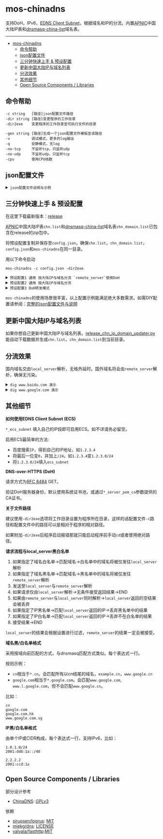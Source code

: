 # mos-chinadns

支持DoH，IPv6，[EDNS Client Subnet](https://tools.ietf.org/html/rfc7871)，根据域名和IP的分流。内置[APNIC](https://ftp.apnic.net/apnic/stats/apnic/delegated-apnic-latest)中国大陆IP表和[dnsmasq-china-list](https://github.com/felixonmars/dnsmasq-china-list)域名表。

---

- [mos-chinadns](#mos-chinadns)
  - [命令帮助](#命令帮助)
  - [json配置文件](#json配置文件)
  - [三分钟快速上手 & 预设配置](#三分钟快速上手--预设配置)
  - [更新中国大陆IP与域名列表](#更新中国大陆ip与域名列表)
  - [分流效果](#分流效果)
  - [其他细节](#其他细节)
  - [Open Source Components / Libraries](#open-source-components--libraries)

## 命令帮助

    -c string   [路径]json配置文件路径
    -dir string [路径]变更程序的工作目录
    -dir2exe    变更程序的工作目录至可执行文件的目录

    -gen string [路径]生成一个json配置文件模板至该路径
    -v          调试模式，更多的log输出
    -q          安静模式，无log
    -no-tcp     不监听tcp，只监听udp
    -no-udp     不监听udp，只监听tcp
    -cpu        使用CPU核数 

## json配置文件

<details><summary><code>json配置文件说明与示例</code></summary><br>

    {
        // [IP:端口][必需] 监听地址。
        "bind_addr": "127.0.0.1:53", 

        // [IP:端口] `local_server`地址 建议:一个低延时但会被污染大陆服务器，用于解析大陆域名。
        "local_server": "223.5.5.5:53",    

        // [URL] DoH服务器的url，如果填入，`local_server`将使用DoH协议
        "local_server_url": "https://223.5.5.5/dns-query",

        // [path] 用于验证`local_server`的PEM格式CA证书的路径。默认使用系统证书池。
        "local_server_pem_ca": "",

        // [bool] `local_server`是否屏蔽非A或AAAA请求。
        "local_server_block_unusual_type": false,

        // [IP:端口] `remote_server`地址 建议:一个无污染的服务器。用于解析非大陆域名。   
        "remote_server": "8.8.8.8:443", 

        // [URL] DoH服务器的url，如果填入，`remote_server`将使用DoH协议。
        "remote_server_url": "https://dns.google/dns-query",  

        // [path] 用于验证`remote_server`的PEM格式CA证书的路径。默认使用系统证书池。
        "remote_server_pem_ca": "", 

        // [int] 单位毫秒 `remote_server`延时启动时间。
        // 如果在设定时间(单位毫秒)后`local_server`无响应或失败，则开始请求`remote_server`。
        // 如果`local_server`延时较低，将该值设定为120%的`local_server`的延时可显著降低请求`remote_server`的次数。
        // 该选项主要用于缓解低运算力设备的压力。
        // 0表示禁用延时，请求将同时发送。
        "remote_server_delay_start": 0, 

        // [路径] `local_server`IP白名单 建议:中国大陆IP列表，用于区别大陆与非大陆结果。
        "local_allowed_ip_list": "/path/to/your/chn/ip/list", 

        // [路径] `local_server`IP黑名单 建议:希望被屏蔽的IP列表，比如运营商的广告服务器IP。
        "local_blocked_ip_list": "/path/to/your/black/ip/list",
        
        // [路径] 强制使用`local_server`解析的域名名单 建议:中国的域名。
        "local_forced_domain_list": "/path/to/your/domain/list",

        // [路径] `local_server`域名黑名单 建议:希望强制打开国外版而非中国版的域名。
        "local_blocked_domain_list": "/path/to/your/domain/list",

        // [CIDR] EDNS Client Subnet 
        "local_ecs_subnet": "1.2.3.0/24",
        "remote_ecs_subnet": "1.2.3.0/24"
    }

</details>

## 三分钟快速上手 & 预设配置

在这里下载最新版本：[release](https://github.com/IrineSistiana/mos-chinadns/releases)

[APNIC](https://ftp.apnic.net/apnic/stats/apnic/delegated-apnic-latest)中国大陆IP表`chn.list`和[dnsmasq-china-list](https://github.com/felixonmars/dnsmasq-china-list)域名表`chn_domain.list`已包含在release的zip包中。

将预设配置复制并保存至`config.json`，确保`chn.list`，`chn_domain.list`，`config.json`和`mos-chinadns`在同一目录。

用以下命令启动

    mos-chinadns -c config.json -dir2exe

<details><summary><code>预设配置1 通用 按大陆IP与域名分流 `remote_server`使用DoH</code></summary><br>

使用中国大陆IP表`chn.list`和域名表`chn_domain.list`分流。国内域名使用`阿里云DNS`解析，国际域名使用[Google DoH](https://developers.google.com/speed/public-dns/docs/doh)解析。

    {
        "bind_addr": "127.0.0.1:53",
        "local_server": "223.5.5.5:53",
        "remote_server": "8.8.8.8:443",
        "remote_server_url": "https://dns.google/dns-query",
        "local_allowed_ip_list": "./chn.list",
        "local_forced_domain_list": "./chn_domain.list"
    }

</details>

<details><summary><code>预设配置2 通用 按大陆IP与域名分流</code></summary><br>

使用中国大陆IP表`chn.list`和域名表`chn_domain.list`分流。国内域名使用`阿里云DNS`解析，国际域名使用`OpenDNS`解析。

    {
        "bind_addr": "127.0.0.1:53",
        "local_server": "223.5.5.5:53",
        "remote_server": "208.67.222.222:443",
        "local_allowed_ip_list": "./chn.list",
        "local_forced_domain_list": "./chn_domain.list"
    }

</details>

<details><summary><code>预设配置3 DoH转发模式</code></summary><br>

使用[Google DoH](https://developers.google.com/speed/public-dns/docs/doh)作为上游服务器。无分流。建议启用ECS使解析更精确。[如何启用?](#其他细节)

    {
        "bind_addr": "127.0.0.1:53",
        "remote_server": "8.8.8.8:443",
        "remote_server_url": "https://dns.google/dns-query",
    }

</details>

`mos-chinadns`的使用场景很丰富，以上配置示例能满足绝大多数需求。如需DIY配置请参阅：[完整的json配置文件与说明](#json配置文件)

## 更新中国大陆IP与域名列表

如果你想自己更新中国大陆IP与域名列表。[release_chn_ip_domain_updater.py](https://github.com/IrineSistiana/mos-chinadns/blob/master/release_chn_ip_domain_updater.py)能自动下载数据并生成`chn.list`，`chn_domain.list`到当前目录。

## 分流效果

国内域名交由`local_server`解析，无格外延时。国外域名将会由`remote_server`解析，确保无污染。

<details><summary><code>dig www.baidu.com 演示</code></summary><br>

    ubuntu@ubuntu:~$ dig www.baidu.com @192.168.1.1 -p5455

    ; <<>> DiG 9.11.3-1ubuntu1.11-Ubuntu <<>> www.baidu.com @192.168.1.1 -p5455
    ;; global options: +cmd
    ;; Got answer:
    ;; ->>HEADER<<- opcode: QUERY, status: NOERROR, id: 57335
    ;; flags: qr rd ra; QUERY: 1, ANSWER: 3, AUTHORITY: 0, ADDITIONAL: 1

    ;; OPT PSEUDOSECTION:
    ; EDNS: version: 0, flags:; udp: 4096
    ;; QUESTION SECTION:
    ;www.baidu.com.			IN	A

    ;; ANSWER SECTION:
    www.baidu.com.		561	IN	CNAME	www.a.shifen.com.
    www.a.shifen.com.	250	IN	A	36.152.44.96
    www.a.shifen.com.	250	IN	A	36.152.44.95

    ;; Query time: 4 msec
    ;; SERVER: 192.168.1.1#5455(192.168.1.1)
    ;; WHEN: Sun Mar 15 18:17:55 PDT 2020
    ;; MSG SIZE  rcvd: 149

</details>

<details><summary><code>dig www.google.com 演示</code></summary><br>

    ubuntu@ubuntu:~$ dig www.google.com @192.168.1.1 -p5455

    ; <<>> DiG 9.11.3-1ubuntu1.11-Ubuntu <<>> www.google.com @192.168.1.1 -p5455
    ;; global options: +cmd
    ;; Got answer:
    ;; ->>HEADER<<- opcode: QUERY, status: NOERROR, id: 2719
    ;; flags: qr rd ra; QUERY: 1, ANSWER: 6, AUTHORITY: 0, ADDITIONAL: 1

    ;; OPT PSEUDOSECTION:
    ; EDNS: version: 0, flags:; udp: 512
    ;; QUESTION SECTION:
    ;www.google.com.			IN	A

    ;; ANSWER SECTION:
    www.google.com.		280	IN	A	74.125.68.99
    www.google.com.		280	IN	A	74.125.68.105
    www.google.com.		280	IN	A	74.125.68.104
    www.google.com.		280	IN	A	74.125.68.103
    www.google.com.		280	IN	A	74.125.68.106
    www.google.com.		280	IN	A	74.125.68.147

    ;; Query time: 72 msec
    ;; SERVER: 192.168.1.1#5455(192.168.1.1)
    ;; WHEN: Sun Mar 15 18:19:20 PDT 2020
    ;; MSG SIZE  rcvd: 223

</details>

## 其他细节

**如何使用EDNS Client Subnet (ECS)**

`*_ecs_subnet` 填入自己的IP段即可启用ECS。如不详请务必留空。

启用ECS最简单的方法:

- 百度搜索`IP`，得到自己的IP地址，如`1.2.3.4`
- 将最后一位变`0`，并加上`/24`。如`1.2.3.4`变`1.2.3.0/24`
- 将`1.2.3.0/24`填入`ecs_subnet`

**DNS-over-HTTPS (DoH)**

请求方式为[RFC 8484](https://tools.ietf.org/html/rfc8484) GET。

验证DoH服务器身份，默认使用系统证书池，或通过`*_server_pem_ca`参数提供的CA证书。

**关于文件路径**

建议使用`-dir2exe`选项将工作目录设置为程序所在目录，这样的话配置文件`-c`路径和配置文件中的路径可以是相对于程序的相对路径。

如果附加`-dir2exe`后程序启动报错那就只能启动程序前手动`cd`或者使用绝对路径。

**请求流程与local_server黑白名单**

1. 如果指定了域名白名单->匹配域名->白名单中的域名将被仅发往`local_server`解析
2. 如果指定了域名黑名单->匹配域名->黑名单中的域名将被仅发往`remote_server`解析
3. 发送至`local_server`与`remote_server`解析
4. 如果请求仅由`local_server`解析->无条件接受返回结果->END
5. 如果由`remote_server`与`local_server`同时解析->`local_server`返回的空结果会被丢弃
6. 如果指定了IP黑名单->匹配`local_server`返回的IP->丢弃黑名单中的结果
7. 如果指定了IP白名单->匹配`local_server`返回的IP->丢弃不在白名单的结果
8. 接受结果->END

`local_server`的结果会根据设置进行过滤，`remote_server`的结果一定会被接受。

**域名黑/白名单格式**

采用按域向前匹配的方式，与dnsmasq匹配方式类似。每个表达式一行。

规则示例：

* `cn`相当于`*.cn`。会匹配所有以cn结尾的域名，`example.cn`，`www.google.cn`
* `google.com`相当于`*.google.com`。会匹配`www.google.com`, `www.l.google.com`，但不会匹配`www.google.cn`。

比如：

    cn
    google.com
    google.com.hk
    www.google.com.sg

**IP黑/白名单格式**

由单个IP或CIDR构成，每个表达式一行，支持IPv6，比如：

    1.0.1.0/24
    2001:dd8:1a::/48

    2.2.2.2
    2001:ccd:1a

## Open Source Components / Libraries

部分设计参考

* [ChinaDNS](https://github.com/shadowsocks/ChinaDNS): [GPLv3](https://github.com/shadowsocks/ChinaDNS/blob/master/COPYING)

依赖

* [sirupsen/logrus](https://github.com/sirupsen/logrus): [MIT](https://github.com/sirupsen/logrus/blob/master/LICENSE)
* [miekg/dns](https://github.com/miekg/dns): [LICENSE](https://github.com/miekg/dns/blob/master/LICENSE)
* [valyala/fasthttp](https://github.com/valyala/fasthttp):[MIT](https://github.com/valyala/fasthttp/blob/master/LICENSE)
